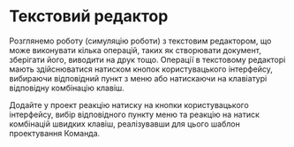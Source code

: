 # Текстовий редактор 

Розглянемо роботу (симуляцію роботи) з текстовим редактором, що може виконувати кілька операцій,
таких як створювати документ, зберігати його, виводити на друк тощо. Операції в текстовому редакторі 
мають здійснюватися натиском кнопок користувацького інтерфейсу,
вибираючи відповідний пункт з меню або натискаючи на клавіатурі відповідну комбінацію клавіш.

Додайте у проект реакцію натиску на кнопки користувацького інтерфейсу, вибір відповідного пункту меню та реакцію на натиск комбінацій швидких клавіш, реалізувавши для цього шаблон проектування Команда.
